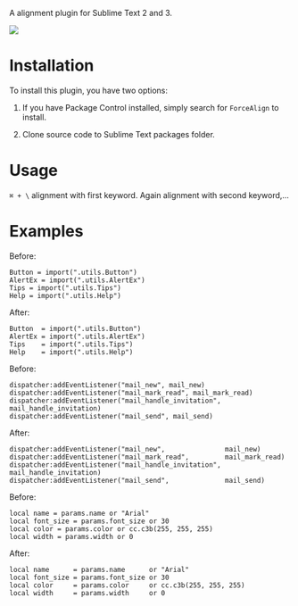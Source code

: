 A alignment plugin for Sublime Text 2 and 3.

![][1]

# Installation

To install this plugin, you have two options:

1. If you have Package Control installed, simply search for `ForceAlign` to install.

2. Clone source code to Sublime Text packages folder.

# Usage

`⌘ + \` alignment with first keyword. Again alignment with second keyword,...

# Examples

Before:
```
Button = import(".utils.Button")
AlertEx = import(".utils.AlertEx")
Tips = import(".utils.Tips")
Help = import(".utils.Help")
```
After:
```
Button  = import(".utils.Button")
AlertEx = import(".utils.AlertEx")
Tips    = import(".utils.Tips")
Help    = import(".utils.Help")
```


Before:
```
dispatcher:addEventListener("mail_new", mail_new)
dispatcher:addEventListener("mail_mark_read", mail_mark_read)
dispatcher:addEventListener("mail_handle_invitation", mail_handle_invitation)
dispatcher:addEventListener("mail_send", mail_send)
```

After:
```
dispatcher:addEventListener("mail_new",               mail_new)
dispatcher:addEventListener("mail_mark_read",         mail_mark_read)
dispatcher:addEventListener("mail_handle_invitation", mail_handle_invitation)
dispatcher:addEventListener("mail_send",              mail_send)
```


Before:
```
local name = params.name or "Arial"
local font_size = params.font_size or 30
local color = params.color or cc.c3b(255, 255, 255)
local width = params.width or 0
```

After:
```
local name      = params.name      or "Arial"
local font_size = params.font_size or 30
local color     = params.color     or cc.c3b(255, 255, 255)
local width     = params.width     or 0
```



[1]: http://ww4.sinaimg.cn/large/7f870d23gw1exv5kflm7ug20ov0213yx.gif
